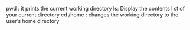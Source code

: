 pwd : it prints the current working directory
ls: Display the contents list of your current directory
cd /home : changes the working directory to the user’s home directory
